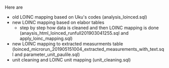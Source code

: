 Here are
 * old LOINC mapping based on Uku's codes (analysis_loinced.sql)
 * new LOINC mapping based on elabor tables 
    * step by step how data is cleaned and then LOINC mapping is done
     (anaysis_html_loinced_runfull201903041255.sql  and apply_loinc_mapping.sql)
 * new LOINC mapping to extracted measurments table 
  (loinced_microrun_201905151004_extracted_measurements_with_text.sql and 
  parameter_unit_paulile.sql)
  * unit cleaning and LOINC unit mapping (unit_cleaning.sql)       
